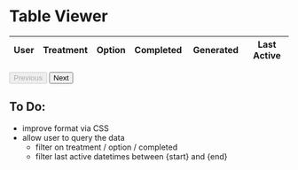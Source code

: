 # Table Viewer

<div class='table-container'>
    <table id="table">
        <thead>
            <tr>
                <th>User</th>
                <th>Treatment</th>
                <th>Option</th>
                <th>Completed</th>
                <th style="width:150px">Generated</th>
                <th style="width:150px">Last Active</th>
            </tr>
        </thead>
        <tbody id="table-rows">
            <!-- Data will be inserted here -->
        </tbody>
    </table>
<div class="pagination">
    <button id="prevPage" disabled>Previous</button>
    <span id="pageInfo"></span>
    <button id="nextPage">Next</button>
</div>
</div>

## To Do:

+ improve format via CSS
+ allow user to query the data
    + filter on treatment / option / completed
    + filter last active datetimes between {start} and {end}